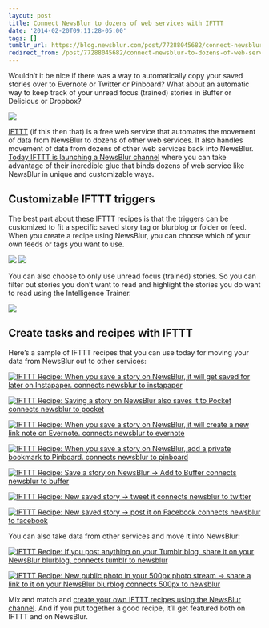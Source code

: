 ```yaml
---
layout: post
title: Connect NewsBlur to dozens of web services with IFTTT
date: '2014-02-20T09:11:28-05:00'
tags: []
tumblr_url: https://blog.newsblur.com/post/77288045682/connect-newsblur-to-dozens-of-web-services-with
redirect_from: /post/77288045682/connect-newsblur-to-dozens-of-web-services-with
---
```

Wouldn’t it be nice if there was a way to automatically copy your saved stories over to Evernote or Twitter or Pinboard? What about an automatic way to keep track of your unread focus (trained) stories in Buffer or Delicious or Dropbox?

[![](http://static.newsblur.com.s3.amazonaws.com/blog/ifttt-logo-large.png)](https://ifttt.com/newsblur)

[IFTTT](https://ifttt.com/newsblur) (if this then that) is a free web service that automates the movement of data from NewsBlur to dozens of other web services. It also handles movement of data from dozens of other web services back into NewsBlur. [Today IFTTT is launching a NewsBlur channel](http://blog.ifttt.com/post/77287507657/introducing-the-newsblur-fiverr-and-boxcar-2-channels) where you can take advantage of their incredible glue that binds dozens of web service like NewsBlur in unique and customizable ways.

## Customizable IFTTT triggers

The best part about these IFTTT recipes is that the triggers can be customized to fit a specific saved story tag or blurblog or folder or feed. When you create a recipe using NewsBlur, you can choose which of your own feeds or tags you want to use.

![](http://static.newsblur.com.s3.amazonaws.com/blog/ifttt-blurblogs.png) ![](http://static.newsblur.com.s3.amazonaws.com/blog/ifttt-tags.png)

You can also choose to only use unread focus (trained) stories. So you can filter out stories you don’t want to read and highlight the stories you do want to read using the Intelligence Trainer.

![](http://static.newsblur.com.s3.amazonaws.com/blog/ifttt-training.png)

## Create tasks and recipes with IFTTT

Here’s a sample of IFTTT recipes that you can use today for moving your data from NewsBlur out to other services:

[![IFTTT Recipe: When you save a story on NewsBlur, it will get saved for later on Instapaper. connects newsblur to instapaper](https://ifttt.com/recipe_embed_img/147729)](https://ifttt.com/view_embed_recipe/147729-when-you-save-a-story-on-newsblur-it-will-get-saved-for-later-on-instapaper)<script async type="text/javascript" src="//ifttt.com/assets/embed_recipe.js"></script>

[![IFTTT Recipe: Saving a story on NewsBlur also saves it to Pocket connects newsblur to pocket](https://ifttt.com/recipe_embed_img/147727)](https://ifttt.com/view_embed_recipe/147727-saving-a-story-on-newsblur-also-saves-it-to-pocket)<script async type="text/javascript" src="//ifttt.com/assets/embed_recipe.js"></script>

[![IFTTT Recipe: When you save a story on NewsBlur, it will create a new link note on Evernote. connects newsblur to evernote](https://ifttt.com/recipe_embed_img/147737)](https://ifttt.com/view_embed_recipe/147737-when-you-save-a-story-on-newsblur-it-will-create-a-new-link-note-on-evernote)<script async type="text/javascript" src="//ifttt.com/assets/embed_recipe.js"></script>

[![IFTTT Recipe: When you save a story on NewsBlur, add a private bookmark to Pinboard. connects newsblur to pinboard](https://ifttt.com/recipe_embed_img/147742)](https://ifttt.com/view_embed_recipe/147742-when-you-save-a-story-on-newsblur-add-a-private-bookmark-to-pinboard)<script async type="text/javascript" src="//ifttt.com/assets/embed_recipe.js"></script>

[![IFTTT Recipe: Save a story on NewsBlur → Add to Buffer connects newsblur to buffer](https://ifttt.com/recipe_embed_img/147757)](https://ifttt.com/view_embed_recipe/147757-save-a-story-on-newsblur-add-to-buffer)<script async type="text/javascript" src="//ifttt.com/assets/embed_recipe.js"></script>

[![IFTTT Recipe: New saved story → tweet it connects newsblur to twitter](https://ifttt.com/recipe_embed_img/147761)](https://ifttt.com/view_embed_recipe/147761-new-saved-story-tweet-it)<script async type="text/javascript" src="//ifttt.com/assets/embed_recipe.js"></script>

[![IFTTT Recipe: New saved story → post it on Facebook connects newsblur to facebook](https://ifttt.com/recipe_embed_img/147762)](https://ifttt.com/view_embed_recipe/147762-new-saved-story-post-it-on-facebook)<script async type="text/javascript" src="//ifttt.com/assets/embed_recipe.js"></script>

You can also take data from other services and move it into NewsBlur:

[![IFTTT Recipe: If you post anything on your Tumblr blog, share it on your NewsBlur blurblog. connects tumblr to newsblur](https://ifttt.com/recipe_embed_img/147740)](https://ifttt.com/view_embed_recipe/147740-if-you-post-anything-on-your-tumblr-blog-share-it-on-your-newsblur-blurblog)<script async type="text/javascript" src="//ifttt.com/assets/embed_recipe.js"></script>

[![IFTTT Recipe: New public photo in your 500px photo stream → share a link to it on your NewsBlur blurblog connects 500px to newsblur](https://ifttt.com/recipe_embed_img/147755)](https://ifttt.com/view_embed_recipe/147755-new-public-photo-in-your-500px-photo-stream-share-a-link-to-it-on-your-newsblur-blurblog)<script async type="text/javascript" src="//ifttt.com/assets/embed_recipe.js"></script>

Mix and match and [create your own IFTTT recipes using the NewsBlur channel](https://ifttt.com/newsblur). And if you put together a good recipe, it’ll get featured both on IFTTT and on NewsBlur.

